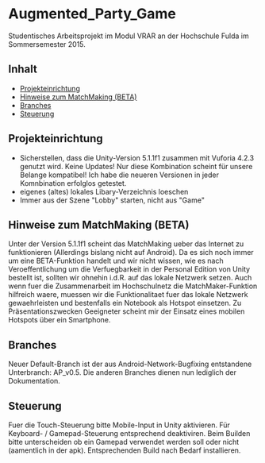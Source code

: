 # Augmented_Party_Game
Studentisches Arbeitsprojekt im Modul VRAR an der Hochschule Fulda im Sommersemester 2015.

## Inhalt
* [Projekteinrichtung](#projekteinrichtung)
* [Hinweise zum MatchMaking (BETA)](#hinweise-zum-matchmaking-beta)
* [Branches](#branches)
* [Steuerung](#steuerung)

## Projekteinrichtung
- Sicherstellen, dass die Unity-Version 5.1.1f1 zusammen mit Vuforia 4.2.3 genutzt wird. Keine Updates! Nur diese Kombination scheint für unsere Belange kompatibel! Ich habe die neueren Versionen in jeder Komnbination erfolglos getestet.
- eigenes (altes) lokales Libary-Verzeichnis loeschen
- Immer aus der Szene "Lobby" starten, nicht aus "Game"

## Hinweise zum MatchMaking (BETA)
Unter der Version 5.1.1f1 scheint das MatchMaking ueber das Internet zu funktionieren (Allerdings bislang nicht auf Android).
Da es sich noch immer um eine BETA-Funktion handelt und wir nicht wissen, wie es nach Veroeffentlichung um die Verfuegbarkeit in der Personal Edition von Unity bestellt ist, sollten wir ohnehin i.d.R. auf das lokale Netzwerk setzen.
Auch wenn fuer die Zusammenarbeit im Hochschulnetz die MatchMaker-Funktion hilfreich waere, muessen wir die Funktionalitaet fuer das lokale Netzwerk gewaehrleisten und bestenfalls ein Notebook als Hotspot einsetzen. Zu Präsentationszwecken Geeigneter scheint mir der Einsatz eines mobilen Hotspots über ein Smartphone.

## Branches
Neuer Default-Branch ist der aus Android-Network-Bugfixing entstandene Unterbranch: AP_v0.5. Die anderen Branches dienen nun lediglich der Dokumentation.

## Steuerung
Fuer die Touch-Steuerung bitte Mobile-Input in Unity aktivieren. Für Keyboard- / Gamepad-Steuerung entsprechend deaktiviren. Beim Builden bitte unterscheiden ob ein Gamepad verwendet werden soll oder nicht (aamentlich in der apk). Entsprechenden Build nach Bedarf installieren.
